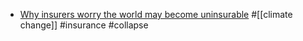 - [Why insurers worry the world may become uninsurable](https://www.cnbc.com/2025/08/08/climate-insurers-are-worried-the-world-could-soon-become-uninsurable-.html) #[[climate change]] #insurance #collapse